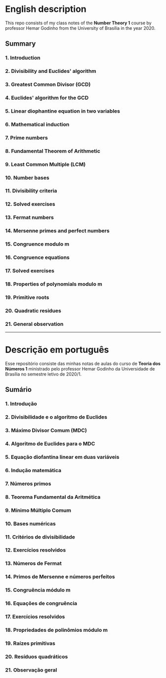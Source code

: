# English description 

This repo consists of my class notes of the **Number Theory 1** course by professor Hemar Godinho from the University of Brasília in the year 2020.

## Summary

### 1. Introduction
### 2. Divisibility and Euclides' algorithm
### 3. Greatest Common Divisor (GCD)
### 4. Euclides' algorithm for the GCD
### 5. Linear diophantine equation in two variables
### 6. Mathematical induction
### 7. Prime numbers
### 8. Fundamental Theorem of Arithmetic
### 9. Least Common Multiple (LCM)
### 10. Number bases
### 11. Divisibility criteria
### 12. Solved exercises
### 13. Fermat numbers
### 14. Mersenne primes and perfect numbers
### 15. Congruence modulo m
### 16. Congruence equations
### 17. Solved exercises
### 18. Properties of polynomials modulo m
### 19. Primitive roots
### 20. Quadratic residues
### 21. General observation

------------------------------------------------------------------------------------------------------------------------

# Descrição em português

Esse repositório consiste das minhas notas de aulas do curso de **Teoria dos Números 1** ministrado pelo professor Hemar Godinho da Universidade de Brasília no semestre letivo de 2020/1.

## Sumário

### 1. Introdução
### 2. Divisibilidade e o algoritmo de Euclides
### 3. Máximo Divisor Comum (MDC)
### 4. Algoritmo de Euclides para o MDC
### 5. Equação diofantina linear em duas variáveis
### 6. Indução matemática
### 7. Números primos
### 8. Teorema Fundamental da Aritmética
### 9. Mínimo Múltiplo Comum
### 10. Bases numéricas
### 11. Critérios de divisibilidade
### 12. Exercícios resolvidos
### 13. Números de Fermat
### 14. Primos de Mersenne e números perfeitos
### 15. Congruência módulo m
### 16. Equações de congruência
### 17. Exercícios resolvidos
### 18. Propriedades de polinômios módulo m
### 19. Raízes primitivas
### 20. Resíduos quadráticos
### 21. Observação geral
